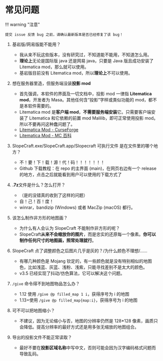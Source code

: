 # 常见问题

!!! warning "注意"

    提交 issue 反馈 bug 之前，请确认最新版本是否已经修复了该 bug！

1. 基岩版/网易版能不能用？

      - 我从来不玩这些版本，没有研究过，不知道能不能用，不知道怎么用。
      - **理论上**无论是国际版 java 还是网易 java，只要是 Java 版且成功安装了 Litematica mod，那么就可以使用。
      - 基岩版目前没有 Litematica mod，所以**理论上**不可以使用。

2. 想在服务器里造，但服务端没装**投影 mod**

      - 首先强调，本软件的界面及一切文档中，投影 mod 一律指 **Litematica mod**，开发者为 Masa。其他任何含“投影”字样或类似功能的 mod，都不是本软件需要的。
      - Litematica mod 是**客户端 mod**，**不需要服务端安装**它。只需要客户端安装了 Litematica 和它依赖的前置 mod Malilib，即可正常使用投影 mod。所以不要再问这种蠢问题了。
      - [Litematica Mod - CurseForge](https://www.curseforge.com/minecraft/mc-mods/litematica)
      - [Litematica Mod - MC 百科](https://www.mcmod.cn/class/2261.html)

3. SlopeCraft.exe/SlopeCraft.app/Slopecraft 可执行文件 是在文件里的哪个地方？

      - 不！要！下！载！源！代！码！！！！！！！
      - Github 下载教程：在 repo 的主界面 (main)，在网页右边有一个 release 的地方，点击之后就能看到用户可以使用的下载方式了

4. **.7z**文件是什么？怎么打开？

      - （是的没错真的收到了这样的问题）
      - 自！己！百！度！
      - winrar，bandizip (Windows) 或者 MacZip (macOS) 都行。

5. 该怎么制作非方形的地图画？

      - 为什么有人会认为 SlopeCraft 不能制作非方形的呢？
      - SlopeCraft**从来不会缩放你的图片**，而是忠实的还原每一个像素。**你可以制作任何尺寸的地图画，照常处理就行**。

6. SlopeCraft 点了调整颜色之后图片几乎是灰的？/为什么颜色不理想/……

      - 有哪几种颜色是 Mojang 钦定的，有一些颜色就是没有特别相似的地图色，比如浅蓝、灰蓝、浅粉、浅紫，只能寻找差别不是太大的颜色。
      - v3.5 已经实现了抖动/仿色算法，它可以解决这个问题。

7. `/give` 命令得不到地图物品怎么办？

      - 1.12 使用 `/give @p filled_map 1 i`，获得序号为 i 的地图
      - 1.13+使用 `/give @p filled_map{map:i}`，获得序号为 i 的地图

8. 可不可以把地图缩小？

      - 不建议，因为无论缩小与否，地图的分辨率仍然是 128*128 像素，画质只会降低。提高分辨率的最好方式还是用多张无缩放的地图组合。

9. 导出的投影文件不能正常读取？

      - 最好不要在**投影区域名称**中写中文，否则可能会因为汉字编码格式问题而导致乱码。
